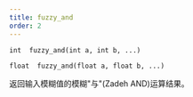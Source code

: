 ```yaml
---
title: fuzzy_and
order: 2
---
```

`int  fuzzy_and(int a, int b, ...)`

`float  fuzzy_and(float a, float b, ...)`

返回输入模糊值的模糊"与"(Zadeh AND)运算结果。
